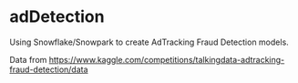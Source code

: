 # adDetection

Using Snowflake/Snowpark to create AdTracking Fraud Detection models. 

Data from https://www.kaggle.com/competitions/talkingdata-adtracking-fraud-detection/data
